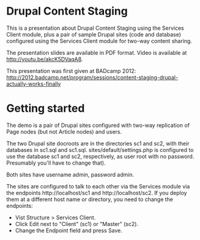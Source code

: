 # Drupal Content Staging

This is a presentation about Drupal Content Staging using the Services
Client module, plus a pair of sample Drupal sites (code and database)
configured using the Services Client module for two-way content
sharing.

The presentation slides are available in PDF format. Video is
available at http://youtu.be/akcK5DVaqA8.

This presentation was first given at BADcamp 2012: 
http://2012.badcamp.net/program/sessions/content-staging-drupal-actually-works-finally

# Getting started

The demo is a pair of Drupal sites configured with two-way replication
of Page nodes (but not Article nodes) and users. 

The two Drupal site docroots are in the directories sc1 and sc2, with
their databases in sc1.sql and sc1.sql. sites/default/settings.php is
configured to use the database sc1 and sc2, respectively, as user root
with no password. Presumably you'll have to change that). 

Both sites have username admin, password admin.

The sites are configured to talk to each other via the Services module
via the endpoints http://localhost/sc1 and http://localhost/sc2. If
you deploy them at a different host name or directory, you need to
change the endpoints:

* Vist Structure > Services Client.
* Click Edit next to "Client" (sc1) or "Master" (sc2).
* Change the Endpoint field and press Save.

